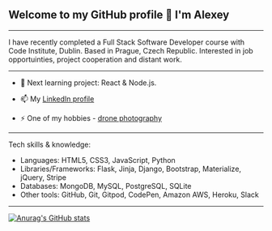 ## Welcome to my GitHub profile 👋 I'm Alexey

---

I have recently completed a Full Stack Software Developer course with Code Institute, Dublin.
Based in Prague, Czech Republic.
Interested in job opportuinties, project cooperation and distant work. 

---

- 🔭 Next learning project: React & Node.js.

- 📫 My [LinkedIn profile](https://www.linkedin.com/in/alexeystatsenko/)

- ⚡ One of my hobbies - [drone photography](https://www.instagram.com/stodrones/)

---

  Tech skills & knowledge:
- Languages: 		        HTML5, CSS3, JavaScript, Python
- Libraries/Frameworks:  	Flask, Jinja, Django, Bootstrap, Materialize, jQuery, Stripe
- Databases:  		    MongoDB, MySQL, PostgreSQL, SQLite
- Other tools:  		    GitHub, Git, Gitpod, CodePen, Amazon AWS, Heroku, Slack

---

[![Anurag's GitHub stats](https://github-readme-stats.vercel.app/api?username=olekst)](https://github.com/anuraghazra/github-readme-stats)

<!--
**OlekSt/OlekSt** is a ✨ _special_ ✨ repository because its `README.md` (this file) appears on your GitHub profile.

Here are some ideas to get you started:

- 🔭 I’m currently working on ...
- 🌱 I’m currently learning ...
- 👯 I’m looking to collaborate on ...
- 🤔 I’m looking for help with ...
- 💬 Ask me about ...
- 📫 How to reach me: ...
- 😄 Pronouns: ...
- ⚡ Fun fact: ...
-->
